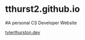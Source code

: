 # tthurst2.github.io
#A personal CS Developer Website

[tylerthurston.dev](https://tylerthurston.dev)
